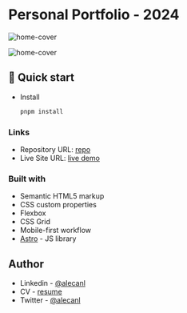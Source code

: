 # Personal Portfolio - 2024

![home-cover](https://github.com/AlecANL/portfolio/blob/feature/branding-2024/public/images/home-cover.png?raw=true)

![home-cover](https://github.com/AlecANL/portfolio/blob/feature/branding-2024/public/images/projects-cover.png?raw=true)

## 🚀 Quick start

- Install

  ```bash
  pnpm install
  ```

### Links

- Repository URL: [repo](https://github.com/AlecANL/pomodoro-v1)
- Live Site URL: [live demo](https://pomodoro-v1.vercel.app)

### Built with

- Semantic HTML5 markup
- CSS custom properties
- Flexbox
- CSS Grid
- Mobile-first workflow
- [Astro](https://astro.build/) - JS library

## Author

- Linkedin - [@alecanl](https://www.linkedin.com/in/brandon-alexei/)
- CV - [resume](https://drive.google.com/file/d/1mbmGRfmxEjSfQNiJSf0yWSc8s6q_fvu-/view?usp=sharing)
- Twitter - [@alecanl](https://www.twitter.com/alecanl)
